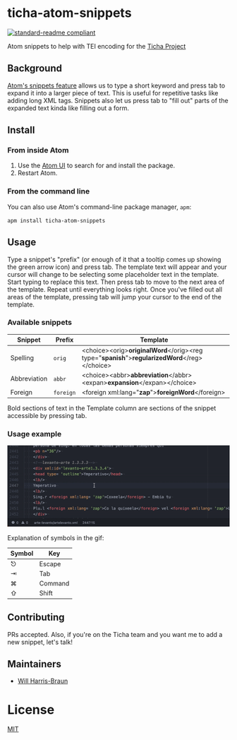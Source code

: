 # ticha-atom-snippets

[![standard-readme compliant](https://img.shields.io/badge/readme%20style-standard-brightgreen.svg?style=flat-square)](https://github.com/RichardLitt/standard-readme)

Atom snippets to help with TEI encoding for the [Ticha Project](https://ticha.haverford.edu/en/)

## Background

[Atom's snippets feature](https://flight-manual.atom.io/using-atom/sections/snippets/) allows us to type a short keyword and press tab to expand it into a larger piece of text. This is useful for repetitive tasks like adding long XML tags. Snippets also let us press tab to "fill out" parts of the expanded text kinda like filling out a form.

## Install

### From inside Atom

1. Use the [Atom UI](https://flight-manual.atom.io/using-atom/sections/atom-packages/#atom-packages) to search for and install the package.
2. Restart Atom.

### From the command line

You can also use Atom's command-line package manager, `apm`:

```
apm install ticha-atom-snippets
```

## Usage

Type a snippet's "prefix" (or enough of it that a tooltip comes up showing the green arrow icon) and press tab. The template text will appear and your cursor will change to be selecting some placeholder text in the template. Start typing to replace this text. Then press tab to move to the next area of the template. Repeat until everything looks right. Once you've filled out all areas of the template, pressing tab will jump your cursor to the end of the template.

### Available snippets

| Snippet      | Prefix    | Template                                                                                        |
|--------------|-----------|-------------------------------------------------------------------------------------------------|
| Spelling     | `orig`    | \<choice\>\<orig\>**originalWord**\</orig\>\<reg type="**spanish**"\>**regularizedWord**\</reg\>\</choice\> |
| Abbreviation | `abbr`    | \<choice\>\<abbr\>**abbreviation**\</abbr\>\<expan\>**expansion**\</expan\>\</choice\>                      |
| Foreign      | `foreign` | \<foreign xml:lang="**zap**"\>**foreignWord**\</foreign\>                                           |

Bold sections of text in the Template column are sections of the snippet accessible by pressing tab.

### Usage example

![Example of a snippet being used](./snippets_example.gif)

Explanation of symbols in the gif:

| Symbol | Key     |
|--------|---------|
| ⎋      | Escape  |
| ⇥      | Tab     |
| ⌘      | Command |
| ⇧      | Shift   |

## Contributing

PRs accepted. Also, if you're on the Ticha team and you want me to add a new snippet, let's talk!

## Maintainers

* [Will Harris-Braun](https://github.com/qubist)

# License

[MIT](./LICENSE)
